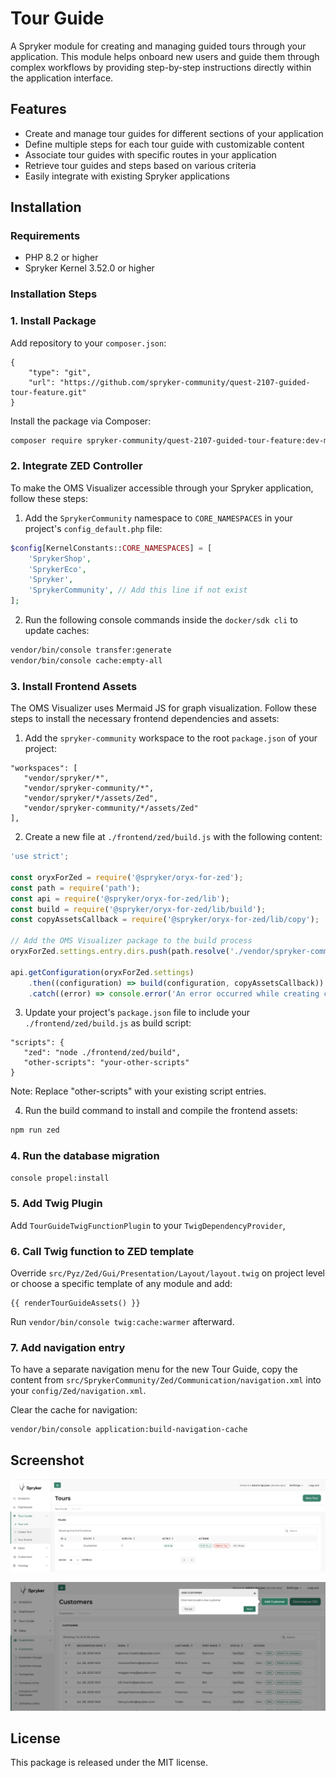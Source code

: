 # Tour Guide

A Spryker module for creating and managing guided tours through your application. This module helps onboard new users and guide them through complex workflows by providing step-by-step instructions directly within the application interface.

## Features

- Create and manage tour guides for different sections of your application
- Define multiple steps for each tour guide with customizable content
- Associate tour guides with specific routes in your application
- Retrieve tour guides and steps based on various criteria
- Easily integrate with existing Spryker applications

## Installation

### Requirements

- PHP 8.2 or higher
- Spryker Kernel 3.52.0 or higher

### Installation Steps

### 1. Install Package

Add repository to your `composer.json`:

```
{
    "type": "git",
    "url": "https://github.com/spryker-community/quest-2107-guided-tour-feature.git"
}
```

Install the package via Composer:

```bash
composer require spryker-community/quest-2107-guided-tour-feature:dev-main
```

### 2. Integrate ZED Controller

To make the OMS Visualizer accessible through your Spryker application, follow these steps:

1. Add the `SprykerCommunity` namespace to `CORE_NAMESPACES` in your project's `config_default.php` file:

```php
$config[KernelConstants::CORE_NAMESPACES] = [
    'SprykerShop',
    'SprykerEco',
    'Spryker',
    'SprykerCommunity', // Add this line if not exist
];
```

2. Run the following console commands inside the `docker/sdk cli` to update caches:

```bash
vendor/bin/console transfer:generate
vendor/bin/console cache:empty-all
```

### 3. Install Frontend Assets

The OMS Visualizer uses Mermaid JS for graph visualization. Follow these steps to install the necessary frontend dependencies and assets:

1. Add the `spryker-community` workspace to the root `package.json` of your project:

```
"workspaces": [
   "vendor/spryker/*",
   "vendor/spryker-community/*",
   "vendor/spryker/*/assets/Zed",
   "vendor/spryker-community/*/assets/Zed"
],
```

2. Create a new file at `./frontend/zed/build.js` with the following content:

```javascript
'use strict';

const oryxForZed = require('@spryker/oryx-for-zed');
const path = require('path');
const api = require('@spryker/oryx-for-zed/lib');
const build = require('@spryker/oryx-for-zed/lib/build');
const copyAssetsCallback = require('@spryker/oryx-for-zed/lib/copy');

// Add the OMS Visualizer package to the build process
oryxForZed.settings.entry.dirs.push(path.resolve('./vendor/spryker-community'));

api.getConfiguration(oryxForZed.settings)
    .then((configuration) => build(configuration, copyAssetsCallback))
    .catch((error) => console.error('An error occurred while creating configuration', error));
```

3. Update your project's `package.json` file to include your `./frontend/zed/build.js` as build script:

```
"scripts": {
   "zed": "node ./frontend/zed/build",
   "other-scripts": "your-other-scripts"
}
```

Note: Replace "other-scripts" with your existing script entries.

4. Run the build command to install and compile the frontend assets:

```bash
npm run zed
```

### 4. Run the database migration

```bash
console propel:install
```

### 5. Add Twig Plugin

Add `TourGuideTwigFunctionPlugin` to your `TwigDependencyProvider`,

### 6. Call Twig function to ZED template

Override `src/Pyz/Zed/Gui/Presentation/Layout/layout.twig` on project level or choose a specific template of any module and add:

```
{{ renderTourGuideAssets() }}
```

Run `vendor/bin/console twig:cache:warmer` afterward.

### 7. Add navigation entry

To have a separate navigation menu for the new Tour Guide, copy the content from `src/SprykerCommunity/Zed/Communication/navigation.xml` into your `config/Zed/navigation.xml`.

Clear the cache for navigation:

```
vendor/bin/console application:build-navigation-cache
```

## Screenshot

![Create a tour](img/tour_guide_1.png)

![Show a guided tour](img/tour_guide_2.png)

## License

This package is released under the MIT license.
